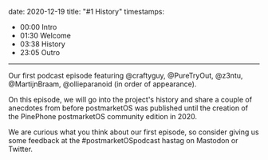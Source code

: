 date: 2020-12-19
title: "#1 History"
timestamps:
  - 00:00 Intro
  - 01:30 Welcome
  - 03:38 History
  - 23:05 Outro
---

Our first podcast episode featuring @craftyguy, @PureTryOut, @z3ntu, @MartijnBraam, @ollieparanoid
(in order of appearance). 

On this episode, we will go into the project's history and share a couple of
anecdotes from before postmarketOS was published until the creation of the
PinePhone postmarketOS community edition in 2020. 

We are curious what you think about our first episode, so consider giving
us some feedback at the #postmarketOSpodcast hastag on Mastodon or Twitter.